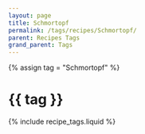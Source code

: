 ```yaml
---
layout: page
title: Schmortopf
permalink: /tags/recipes/Schmortopf/
parent: Recipes Tags
grand_parent: Tags
---
```

{% assign tag = "Schmortopf" %}
# {{ tag }}
{% include recipe_tags.liquid %}